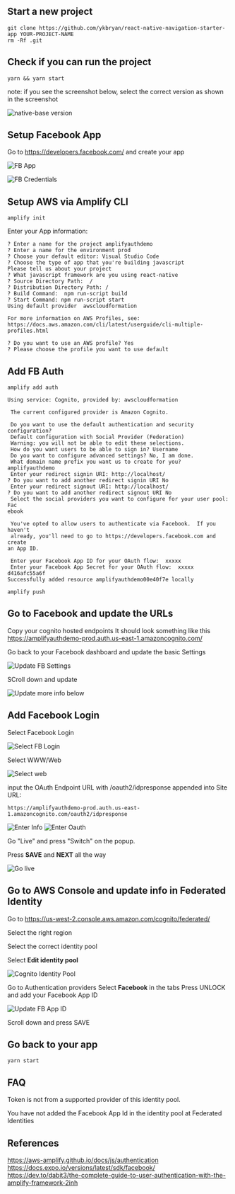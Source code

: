 ## Start a new project

```
git clone https://github.com/ykbryan/react-native-navigation-starter-app YOUR-PROJECT-NAME
rm -Rf .git
```

## Check if you can run the project

```
yarn && yarn start
```

note: if you see the screenshot below, select the correct version as shown in the screenshot

![native-base version](./docs/select-native-base-version.png 'Select nativebase version')

## Setup Facebook App

Go to https://developers.facebook.com/ and create your app

![FB App](./docs/create-fb-app.png 'Sample FB App')

![FB Credentials](./docs/app-id-secret.png 'FB App Credentials')

## Setup AWS via Amplify CLI

```
amplify init

```

Enter your App information:

```
? Enter a name for the project amplifyauthdemo
? Enter a name for the environment prod
? Choose your default editor: Visual Studio Code
? Choose the type of app that you're building javascript
Please tell us about your project
? What javascript framework are you using react-native
? Source Directory Path:  /
? Distribution Directory Path: /
? Build Command:  npm run-script build
? Start Command: npm run-script start
Using default provider  awscloudformation

For more information on AWS Profiles, see:
https://docs.aws.amazon.com/cli/latest/userguide/cli-multiple-profiles.html

? Do you want to use an AWS profile? Yes
? Please choose the profile you want to use default
```

## Add FB Auth

```
amplify add auth
```

```
Using service: Cognito, provided by: awscloudformation

 The current configured provider is Amazon Cognito.

 Do you want to use the default authentication and security configuration?
 Default configuration with Social Provider (Federation)
 Warning: you will not be able to edit these selections.
 How do you want users to be able to sign in? Username
 Do you want to configure advanced settings? No, I am done.
 What domain name prefix you want us to create for you? amplifyauthdemo
 Enter your redirect signin URI: http://localhost/
? Do you want to add another redirect signin URI No
 Enter your redirect signout URI: http://localhost/
? Do you want to add another redirect signout URI No
 Select the social providers you want to configure for your user pool: Fac
ebook

 You've opted to allow users to authenticate via Facebook.  If you haven't
 already, you'll need to go to https://developers.facebook.com and create
an App ID.

 Enter your Facebook App ID for your OAuth flow:  xxxxx
 Enter your Facebook App Secret for your OAuth flow:  xxxxx
d416afc55a6f
Successfully added resource amplifyauthdemo00e40f7e locally
```

```
amplify push
```

## Go to Facebook and update the URLs

Copy your cognito hosted endpoints
It should look something like this https://amplifyauthdemo-prod.auth.us-east-1.amazoncognito.com/

Go back to your Facebook dashboard and update the basic Settings

![Update FB Settings](./docs/update-basic-settings.png 'Update FB Settings')

SCroll down and update

![Update more info below](./docs/update-data-protection.png 'Update more info below')

## Add Facebook Login

Select Facebook Login

![Select FB Login](./docs/select-facebook-login.png 'Select Facebook Login')

Select WWW/Web

![Select web](./docs/select-web.png 'Select WWW')

input the OAuth Endpoint URL with /oauth2/idpresponse appended into Site URL:

```
https://amplifyauthdemo-prod.auth.us-east-1.amazoncognito.com/oauth2/idpresponse
```

![Enter Info](./docs/enter-website-info.png 'Enter more information')
![Enter Oauth](./docs/enter-valid-oauth.png 'Enter Valid Oauth')

Go "Live" and press "Switch" on the popup.

Press **SAVE** and **NEXT** all the way

![Go live](./docs/facebook-go-live.png 'Go Live')

## Go to AWS Console and update info in Federated Identity

Go to https://us-west-2.console.aws.amazon.com/cognito/federated/

Select the right region

Select the correct identity pool

Select **Edit identity pool**

![Cognito Identity Pool](./docs/cognito-identity-pool.png 'Cognito Identity Pool')

Go to Authentication providers
Select **Facebook** in the tabs
Press UNLOCK and add your Facebook App ID

![Update FB App ID](./docs/update-federated-app-id.png 'Update FB App ID')

Scroll down and press SAVE

## Go back to your app

```
yarn start
```

## FAQ

Token is not from a supported provider of this identity pool.

You have not added the Facebook App Id in the identity pool at Federated Identities

## References

https://aws-amplify.github.io/docs/js/authentication
https://docs.expo.io/versions/latest/sdk/facebook/
https://dev.to/dabit3/the-complete-guide-to-user-authentication-with-the-amplify-framework-2inh
